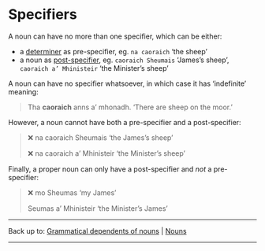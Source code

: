# Specifiers

A noun can have no more than one specifier, which can be either:

- a [determiner](determiners.md) as pre-specifier, eg. `na caoraich` ‘the sheep’
- a noun as [post-specifier](post-specifiers.md), eg. `caoraich Sheumais` ‘James’s sheep’, `caoraich a’ Mhinisteir` ‘the Minister’s sheep’

A noun can have no specifier whatsoever, in which case it has ‘indefinite’ meaning:

> Tha **caoraich** anns a’ mhonadh. ‘There are sheep on the moor.’

However, a noun cannot have both a pre-specifier and a post-specifier:

> ❌ na caoraich Sheumais ‘the James’s sheep’
>
> ❌ na caoraich a’ Mhinisteir ‘the Minister’s sheep’

Finally, a proper noun can only have a post-specifier and *not* a pre-specifier:

> ❌ mo Sheumas ‘my James’
>
> Seumas a’ Mhinisteir ‘the Minister’s James’

----

Back up to: [Grammatical dependents of nouns](../index.md) \| [Nouns](../../index.md)

----
